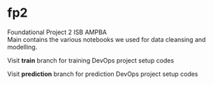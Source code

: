 # fp2
Foundational Project 2 ISB AMPBA<br>
Main contains the various notebooks we used for data cleansing and modelling.

Visit **train** branch for training DevOps project setup codes

Visit **prediction** branch for prediction DevOps project setup codes

